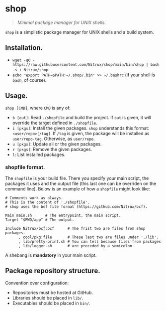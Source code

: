 # shop

> _Minimal package manager for UNIX shells._

`shop` is a simplistic package manager for UNIX shells and a build system.


## Installation.

- `wget -qO - https://raw.githubusercontent.com/Nitrux/shop/main/bin/shop | bash -s i Nitrux/shop`.
- `echo "export PATH=$PATH:~/.shop/.bin" >> ~/.bashrc` (if your shell is `bash`, of course).


## Usage.

`shop [CMD]`, where `CMD` is any of:

- `b [out]`: Read `./shopfile` and build the project. If `out` is given, it will override the
   target defined in `./shopfile`.
- `i [pkgs]`: Install the given packages. `shop` understands this format: `<user/repo>[/tag]`.
  If `/tag` is given, the package will be installed as `user/repo-tag`. Otherwise, as `user/repo`.
- `u [pkgs]`: Update all or the given packages.
- `r [pkgs]`: Remove the given packages.
- `l`: List installed packages.

### shopfile format.

The `shopfile` is your build file. There you specify your main script, the packages it uses and
the output file (this last one can be overriden on the command line). Below is an example of how
a `shopfile` might look like:

```
# Comments work as always.
# This is the content of './shopfile'.
# shop uses the bcf file format (https://github.com/Nitrux/bcf).

Main main.sh      # The entrypoint, the main script.
Target "$PWD/app" # The output.

Include Nitrux/bcf:bcf      # The frist two are files from shop packages.
      , cool/pkg:file       # These last two are files under './lib'.
      , lib/pretty-print.sh # You can tell because files from packages
      , lib/logger.sh       # are preceded by a semicolon.
```

A shebang is __mandatory__ in your main script.


## Package repository structure.

Convention over configuration:

- Repositories must be hosted at GitHub.
- Libraries should be placed in `lib/`.
- Executables should be placed in `bin/`.
